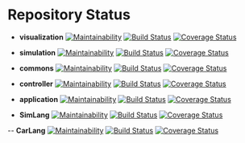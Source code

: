 # Repository Status

- **visualization** 
  [![Maintainability](https://api.codeclimate.com/v1/badges/61384df055df4f50c231/maintainability)](https://codeclimate.com/github/MontiSim/visualization/maintainability)
  [![Build Status](https://travis-ci.org/MontiSim/visualization.svg?branch=master)](https://travis-ci.org/MontiSim/visualization)
  [![Coverage Status](https://coveralls.io/repos/github/MontiSim/visualization/badge.svg?branch=master&service=github)](https://coveralls.io/github/MontiSim/visualization?branch=master)

- **simulation**
  [![Maintainability](https://api.codeclimate.com/v1/badges/61384df055df4f50c231/maintainability)](https://codeclimate.com/github/MontiSim/simulation/maintainability)
  [![Build Status](https://travis-ci.org/MontiSim/simulation.svg?branch=master)](https://travis-ci.org/MontiSim/simulation)
  [![Coverage Status](https://coveralls.io/repos/github/MontiSim/simulation/badge.svg?branch=master&service=github)](https://coveralls.io/github/MontiSim/simulation?branch=master)

- **commons**
  [![Maintainability](https://api.codeclimate.com/v1/badges/61384df055df4f50c231/maintainability)](https://codeclimate.com/github/MontiSim/commons/maintainability)
  [![Build Status](https://travis-ci.org/MontiSim/commons.svg?branch=master)](https://travis-ci.org/MontiSim/commons)
  [![Coverage Status](https://coveralls.io/repos/github/MontiSim/commons/badge.svg?branch=master&service=github)](https://coveralls.io/github/MontiSim/commons?branch=master)

- **controller**
  [![Maintainability](https://api.codeclimate.com/v1/badges/61384df055df4f50c231/maintainability)](https://codeclimate.com/github/MontiSim/controller/maintainability)
  [![Build Status](https://travis-ci.org/MontiSim/controller.svg?branch=master)](https://travis-ci.org/MontiSim/controller)
  [![Coverage Status](https://coveralls.io/repos/github/MontiSim/controller/badge.svg?branch=master&service=github)](https://coveralls.io/github/MontiSim/controller?branch=master)

- **application**
  [![Maintainability](https://api.codeclimate.com/v1/badges/61384df055df4f50c231/maintainability)](https://codeclimate.com/github/MontiSim/application/maintainability)
  [![Build Status](https://travis-ci.org/MontiSim/application.svg?branch=master)](https://travis-ci.org/MontiSim/application)
  [![Coverage Status](https://coveralls.io/repos/github/MontiSim/application/badge.svg?branch=master&service=github)](https://coveralls.io/github/MontiSim/application?branch=master)

- **SimLang**
  [![Maintainability](https://api.codeclimate.com/v1/badges/61384df055df4f50c231/maintainability)](https://codeclimate.com/github/MontiSim/SimLang/maintainability)
  [![Build Status](https://travis-ci.org/MontiSim/SimLang.svg?branch=master)](https://travis-ci.org/MontiSim/SimLang)
  [![Coverage Status](https://coveralls.io/repos/github/MontiSim/SimLang/badge.svg?branch=master&service=github)](https://coveralls.io/github/MontiSim/SimLang?branch=master)

-- **CarLang**
  [![Maintainability](https://api.codeclimate.com/v1/badges/61384df055df4f50c231/maintainability)](https://codeclimate.com/github/MontiSim/CarLang/maintainability)
  [![Build Status](https://travis-ci.org/MontiSim/CarLang.svg?branch=master)](https://travis-ci.org/MontiSim/CarLang)
  [![Coverage Status](https://coveralls.io/repos/github/MontiSim/CarLang/badge.svg?branch=master&service=github)](https://coveralls.io/github/MontiSim/CarLang?branch=master)